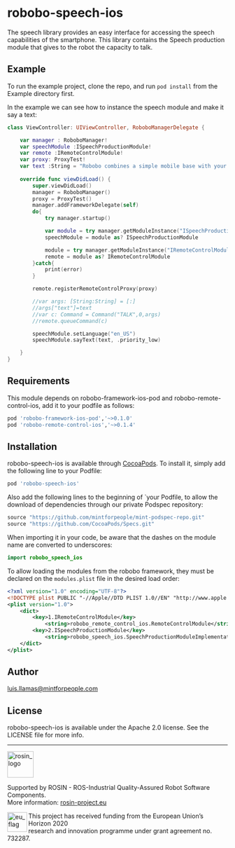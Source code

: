 # robobo-speech-ios

The speech library provides an easy interface for accessing the speech capabilities of the smartphone. This library contains the Speech production module that gives to the robot the capacity to talk.

## Example

To run the example project, clone the repo, and run `pod install` from the Example directory first.

In the example we can see how to instance the speech module and make it say a text:

```swift
class ViewController: UIViewController, RoboboManagerDelegate {

    var manager : RoboboManager!
    var speechModule :ISpeechProductionModule!
    var remote :IRemoteControlModule!
    var proxy: ProxyTest!
    var text :String = "Robobo combines a simple mobile base with your smartphone to create the next generation of educational robots. The Robobo base is the body while your smartphone is the brain."
    
    override func viewDidLoad() {
        super.viewDidLoad()
        manager = RoboboManager()
        proxy = ProxyTest()
        manager.addFrameworkDelegate(self)
        do{
            try manager.startup()

            var module = try manager.getModuleInstance("ISpeechProductionModule")
            speechModule = module as? ISpeechProductionModule

            module = try manager.getModuleInstance("IRemoteControlModule")
            remote = module as? IRemoteControlModule
        }catch{
            print(error)
        }

        remote.registerRemoteControlProxy(proxy)

        //var args: [String:String] = [:]
        //args["text"]=text
        //var c: Command = Command("TALK",0,args)
        //remote.queueCommand(c)

        speechModule.setLanguage("en_US")
        speechModule.sayText(text, .priority_low)

    }
}
````
## Requirements

This module depends on robobo-framework-ios-pod and robobo-remote-control-ios, add it to your podfile as follows:

```ruby
pod 'robobo-framework-ios-pod','~>0.1.0'
pod 'robobo-remote-control-ios','~>0.1.4'
```

## Installation

robobo-speech-ios is available through [CocoaPods](https://cocoapods.org). To install
it, simply add the following line to your Podfile:

```ruby
pod 'robobo-speech-ios'
```

Also add the following lines to the beginning of `your Podfile, to allow the download of dependencies through our private Podspec repository:

```ruby
source "https://github.com/mintforpeople/mint-podspec-repo.git"
source "https://github.com/CocoaPods/Specs.git"
```

When importing it in your code, be aware that the dashes on the module name are converted to underscores:

```swift
import robobo_speech_ios
```

To allow loading the modules from the robobo framework, they must be declared on the ```modules.plist``` file in the desired load order:
```xml
<?xml version="1.0" encoding="UTF-8"?>
<!DOCTYPE plist PUBLIC "-//Apple//DTD PLIST 1.0//EN" "http://www.apple.com/DTDs/PropertyList-1.0.dtd">
<plist version="1.0">
    <dict>
        <key>1.IRemoteControlModule</key>
            <string>robobo_remote_control_ios.RemoteControlModule</string>
        <key>2.ISpeechProductionModule</key>
            <string>robobo_speech_ios.SpeechProductionModuleImplementation</string>
    </dict>
</plist>
```

## Author

luis.llamas@mintforpeople.com

## License

robobo-speech-ios is available under the Apache 2.0 license. See the LICENSE file for more info.

***
<!-- 
    ROSIN acknowledgement from the ROSIN press kit
    @ https://github.com/rosin-project/press_kit
-->

<a href="http://rosin-project.eu">
  <img src="http://rosin-project.eu/wp-content/uploads/rosin_ack_logo_wide.png" 
       alt="rosin_logo" height="60" >
</a>

Supported by ROSIN - ROS-Industrial Quality-Assured Robot Software Components.  
More information: <a href="http://rosin-project.eu">rosin-project.eu</a>

<img src="http://rosin-project.eu/wp-content/uploads/rosin_eu_flag.jpg" 
     alt="eu_flag" height="45" align="left" >  

This project has received funding from the European Union’s Horizon 2020  
research and innovation programme under grant agreement no. 732287. 
